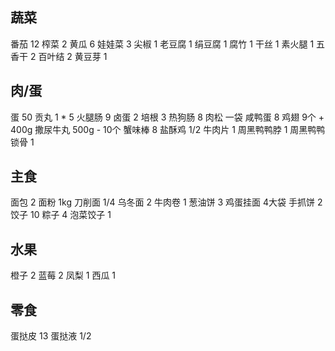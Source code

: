 ## 蔬菜

番茄 12
榨菜 2
黄瓜 6
娃娃菜 3
尖椒 1
老豆腐 1
绢豆腐 1
腐竹 1
干丝 1
素火腿 1
五香干 2
百叶结 2
黄豆芽 1

## 肉/蛋

蛋 50
贡丸 1 * 5
火腿肠 9
卤蛋 2
培根 3
热狗肠 8
肉松 一袋
咸鸭蛋 8
鸡翅 9个 + 400g
撒尿牛丸 500g - 10个
蟹味棒 8
盐酥鸡 1/2
牛肉片 1
周黑鸭鸭脖 1
周黑鸭鸭锁骨 1

## 主食

面包 2
面粉 1kg
刀削面 1/4
乌冬面 2
牛肉卷 1
葱油饼 3
鸡蛋挂面 4大袋
手抓饼 2
饺子 10
粽子 4
泡菜饺子 1

## 水果

橙子 2
蓝莓 2
凤梨 1
西瓜 1

## 零食

蛋挞皮 13
蛋挞液 1/2